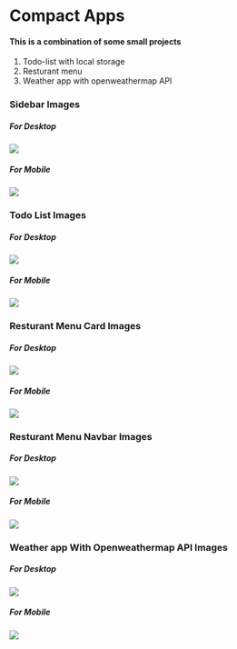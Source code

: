 # Compact Apps
#### This is a combination of some small projects
1. Todo-list with local storage
2. Resturant menu
3. Weather app with openweathermap API

### Sidebar Images
##### For Desktop
![](public/assets/sc-github/sidebar-desktop.png)
##### For Mobile
![](public/assets/sc-github/sidebar-mobile.png)

### Todo List Images
##### For Desktop
![](public/assets/sc-github/todo-desktop.png)
##### For Mobile
![](public/assets/sc-github/todo-mobile.png)

### Resturant Menu Card Images
##### For Desktop
![](public/assets/sc-github/resturant-menu-desktop.png)
##### For Mobile
![](public/assets/sc-github/resturant-menu-mobile.png)

### Resturant Menu Navbar Images
##### For Desktop
![](public/assets/sc-github/resturant-navbar-desktop.png)
##### For Mobile
![](public/assets/sc-github/resturant-navbar-mobile.png)

### Weather app With Openweathermap API Images
##### For Desktop
![](public/assets/sc-github/weather-desktop.png)
##### For Mobile
![](public/assets/sc-github/weather-mobile.png)